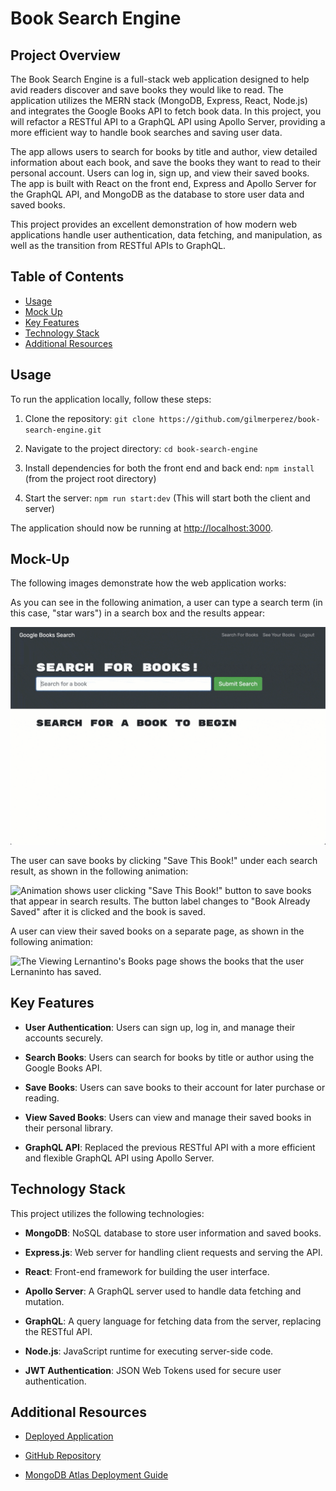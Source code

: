 # Book Search Engine

## Project Overview

The Book Search Engine is a full-stack web application designed to help avid readers discover and save books they would like to read. The application utilizes the MERN stack (MongoDB, Express, React, Node.js) and integrates the Google Books API to fetch book data. In this project, you will refactor a RESTful API to a GraphQL API using Apollo Server, providing a more efficient way to handle book searches and saving user data.

The app allows users to search for books by title and author, view detailed information about each book, and save the books they want to read to their personal account. Users can log in, sign up, and view their saved books. The app is built with React on the front end, Express and Apollo Server for the GraphQL API, and MongoDB as the database to store user data and saved books.

This project provides an excellent demonstration of how modern web applications handle user authentication, data fetching, and manipulation, as well as the transition from RESTful APIs to GraphQL.

## Table of Contents

- [Usage](#usage)
- [Mock Up](#mock-up)
- [Key Features](#key-features)
- [Technology Stack](#technology-stack)
- [Additional Resources](#additional-resources)

## Usage

To run the application locally, follow these steps:

1. Clone the repository: `git clone https://github.com/gilmerperez/book-search-engine.git`

2. Navigate to the project directory: `cd book-search-engine`

3. Install dependencies for both the front end and back end: `npm install` (from the project root directory)

4. Start the server: `npm run start:dev` (This will start both the client and server)

The application should now be running at [http://localhost:3000](http://localhost:3000).

## Mock-Up

The following images demonstrate how the web application works:

As you can see in the following animation, a user can type a search term (in this case, "star wars") in a search box and the results appear:

![Animation shows "star wars" typed into a search box and books about Star Wars appearing as results.](./Assets/18-mern-homework-demo-01.gif)

The user can save books by clicking "Save This Book!" under each search result, as shown in the following animation:

![Animation shows user clicking "Save This Book!" button to save books that appear in search results. The button label changes to "Book Already Saved" after it is clicked and the book is saved.](./Assets/18-mern-homework-demo-02.gif)

A user can view their saved books on a separate page, as shown in the following animation:

![The Viewing Lernantino's Books page shows the books that the user Lernaninto has saved.](./Assets/18-mern-homework-demo-03.gif)

## Key Features

- **User Authentication**: Users can sign up, log in, and manage their accounts securely.

- **Search Books**: Users can search for books by title or author using the Google Books API.

- **Save Books**: Users can save books to their account for later purchase or reading.

- **View Saved Books**: Users can view and manage their saved books in their personal library.

- **GraphQL API**: Replaced the previous RESTful API with a more efficient and flexible GraphQL API using Apollo Server.

## Technology Stack

This project utilizes the following technologies:

- **MongoDB**: NoSQL database to store user information and saved books.

- **Express.js**: Web server for handling client requests and serving the API.

- **React**: Front-end framework for building the user interface.

- **Apollo Server**: A GraphQL server used to handle data fetching and mutation.

- **GraphQL**: A query language for fetching data from the server, replacing the RESTful API.

- **Node.js**: JavaScript runtime for executing server-side code.

- **JWT Authentication**: JSON Web Tokens used for secure user authentication.

## Additional Resources

- [Deployed Application]()

- [GitHub Repository](https://github.com/gilmerperez/book-search-engine)

- [MongoDB Atlas Deployment Guide](https://coding-boot-camp.github.io/full-stack/mongodb/deploy-with-render-and-mongodb-atlas)
